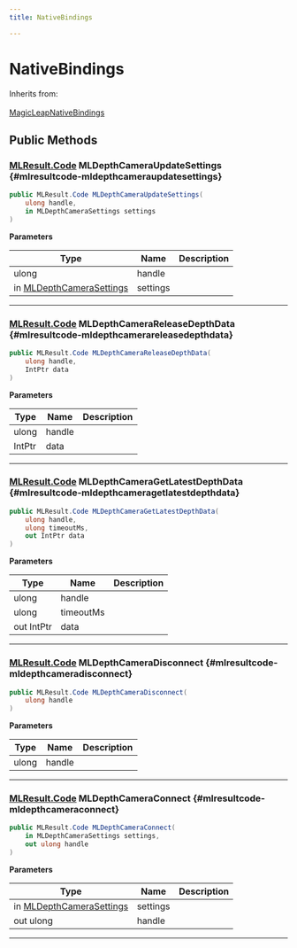 ```yaml
---
title: NativeBindings

---
```


# NativeBindings







Inherits from: <br></br>[MagicLeapNativeBindings](/unity-api/api/UnityEngine.XR.MagicLeap.Native/MagicLeapNativeBindings/UnityEngine.XR.MagicLeap.Native.MagicLeapNativeBindings.md)




## Public Methods

### [MLResult.Code](/unity-api/api/UnityEngine.XR.MagicLeap/UnityEngine.XR.MagicLeap.MLResult.md#enums-code) MLDepthCameraUpdateSettings {#mlresultcode-mldepthcameraupdatesettings}

```csharp
public MLResult.Code MLDepthCameraUpdateSettings(
    ulong handle,
    in MLDepthCameraSettings settings
)
```


**Parameters**

| Type | Name  | Description  | 
|--|--|--|
| ulong |handle||
| in [MLDepthCameraSettings](/unity-api/api/UnityEngine.XR.MagicLeap/MLDepthCamera/NativeBindings/UnityEngine.XR.MagicLeap.MLDepthCamera.NativeBindings.MLDepthCameraSettings.md) |settings||






-----------

### [MLResult.Code](/unity-api/api/UnityEngine.XR.MagicLeap/UnityEngine.XR.MagicLeap.MLResult.md#enums-code) MLDepthCameraReleaseDepthData {#mlresultcode-mldepthcamerareleasedepthdata}

```csharp
public MLResult.Code MLDepthCameraReleaseDepthData(
    ulong handle,
    IntPtr data
)
```


**Parameters**

| Type | Name  | Description  | 
|--|--|--|
| ulong |handle||
| IntPtr |data||






-----------

### [MLResult.Code](/unity-api/api/UnityEngine.XR.MagicLeap/UnityEngine.XR.MagicLeap.MLResult.md#enums-code) MLDepthCameraGetLatestDepthData {#mlresultcode-mldepthcameragetlatestdepthdata}

```csharp
public MLResult.Code MLDepthCameraGetLatestDepthData(
    ulong handle,
    ulong timeoutMs,
    out IntPtr data
)
```


**Parameters**

| Type | Name  | Description  | 
|--|--|--|
| ulong |handle||
| ulong |timeoutMs||
| out IntPtr |data||






-----------

### [MLResult.Code](/unity-api/api/UnityEngine.XR.MagicLeap/UnityEngine.XR.MagicLeap.MLResult.md#enums-code) MLDepthCameraDisconnect {#mlresultcode-mldepthcameradisconnect}

```csharp
public MLResult.Code MLDepthCameraDisconnect(
    ulong handle
)
```


**Parameters**

| Type | Name  | Description  | 
|--|--|--|
| ulong |handle||






-----------

### [MLResult.Code](/unity-api/api/UnityEngine.XR.MagicLeap/UnityEngine.XR.MagicLeap.MLResult.md#enums-code) MLDepthCameraConnect {#mlresultcode-mldepthcameraconnect}

```csharp
public MLResult.Code MLDepthCameraConnect(
    in MLDepthCameraSettings settings,
    out ulong handle
)
```


**Parameters**

| Type | Name  | Description  | 
|--|--|--|
| in [MLDepthCameraSettings](/unity-api/api/UnityEngine.XR.MagicLeap/MLDepthCamera/NativeBindings/UnityEngine.XR.MagicLeap.MLDepthCamera.NativeBindings.MLDepthCameraSettings.md) |settings||
| out ulong |handle||






-----------


